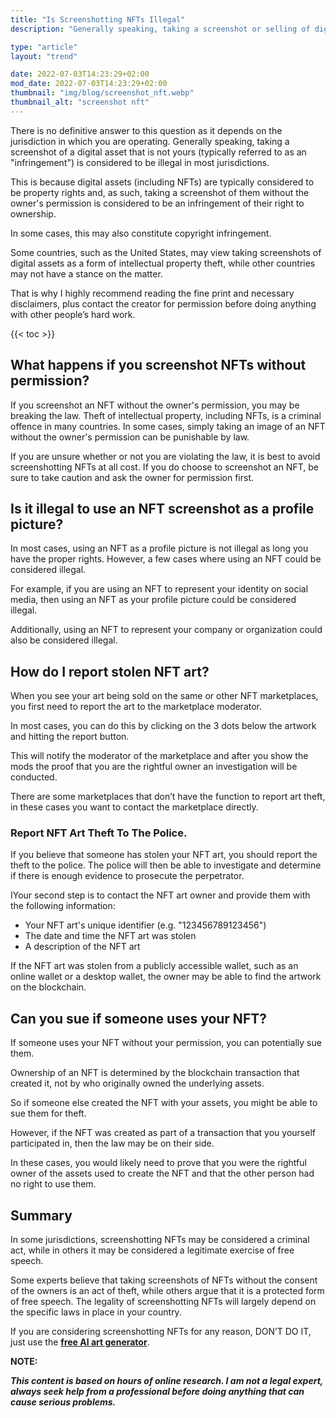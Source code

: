 ```yaml
---
title: "Is Screenshotting NFTs Illegal"
description: "Generally speaking, taking a screenshot or selling of digital assets that is not yours can be considered infringement. This is illegal in most jurisdictions."

type: "article"
layout: "trend"

date: 2022-07-03T14:23:29+02:00
mod_date: 2022-07-03T14:23:29+02:00
thumbnail: "img/blog/screenshot_nft.webp"
thumbnail_alt: "screenshot nft"
---
```

There is no definitive answer to this question as it depends on the jurisdiction in which you are operating. Generally speaking, taking a screenshot of a digital asset that is not yours (typically referred to as an "infringement") is considered to be illegal in most jurisdictions.

This is because digital assets (including NFTs) are typically considered to be property rights and, as such, taking a screenshot of them without the owner's permission is considered to be an infringement of their right to ownership. 

In some cases, this may also constitute copyright infringement.

Some countries, such as the United States, may view taking screenshots of digital assets as a form of intellectual property theft, while other countries may not have a stance on the matter.

That is why I highly recommend reading the fine print and necessary disclaimers, plus contact the creator for permission before doing anything with other people’s hard work.

{{< toc >}}

## What happens if you screenshot NFTs without permission?

If you screenshot an NFT without the owner's permission, you may be breaking the law. Theft of intellectual property, including NFTs, is a criminal offence in many countries. In some cases, simply taking an image of an NFT without the owner's permission can be punishable by law.

If you are unsure whether or not you are violating the law, it is best to avoid screenshotting NFTs at all cost. If you do choose to screenshot an NFT, be sure to take caution and ask the owner for permission first.

## Is it illegal to use an NFT screenshot as a profile picture?

In most cases, using an NFT as a profile picture is not illegal as long you have the proper rights. However, a few cases where using an NFT could be considered illegal.

For example, if you are using an NFT to represent your identity on social media, then using an NFT as your profile picture could be considered illegal. 

Additionally, using an NFT to represent your company or organization could also be considered illegal.

## How do I report stolen NFT art?

When you see your art being sold on the same or other NFT marketplaces, you first need to report the art to the marketplace moderator.

In most cases, you can do this by clicking on the 3 dots below the artwork and hitting the report button.

This will notify the moderator of the marketplace and after you show the mods the proof that you are the rightful owner an investigation will be conducted.

There are some marketplaces that don’t have the function to report art theft, in these cases you want to contact the marketplace directly.

### Report NFT Art Theft To The Police.

If you believe that someone has stolen your NFT art, you should report the theft to the police. The police will then be able to investigate and determine if there is enough evidence to prosecute the perpetrator.

IYour second step is to contact the NFT art owner and provide them with the following information:

*   Your NFT art's unique identifier (e.g. "123456789123456")
*   The date and time the NFT art was stolen
*   A description of the NFT art

If the NFT art was stolen from a publicly accessible wallet, such as an online wallet or a desktop wallet, the owner may be able to find the artwork on the blockchain. 

## Can you sue if someone uses your NFT?

If someone uses your NFT without your permission, you can potentially sue them. 

Ownership of an NFT is determined by the blockchain transaction that created it, not by who originally owned the underlying assets. 

So if someone else created the NFT with your assets, you might be able to sue them for theft. 

However, if the NFT was created as part of a transaction that you yourself participated in, then the law may be on their side. 

In these cases, you would likely need to prove that you were the rightful owner of the assets used to create the NFT and that the other person had no right to use them.

## Summary

In some jurisdictions, screenshotting NFTs may be considered a criminal act, while in others it may be considered a legitimate exercise of free speech.

Some experts believe that taking screenshots of NFTs without the consent of the owners is an act of theft, while others argue that it is a protected form of free speech. The legality of screenshotting NFTs will largely depend on the specific laws in place in your country.

If you are considering screenshotting NFTs for any reason, DON’T DO IT, just use the **[free AI art generator](/learn/how-to-use-ai-art-generator/)**.

**NOTE:**

**_This content is based on hours of online research. I am not a legal expert, always seek help from a professional before doing anything that can cause serious problems._**
